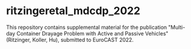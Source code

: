 # ritzingeretal_mdcdp_2022

This repository contains supplemental material for the publication "Multi-day Container Drayage Problem with Active and Passive Vehicles" (Ritzinger, Koller, Hu), submitted to EuroCAST 2022.
